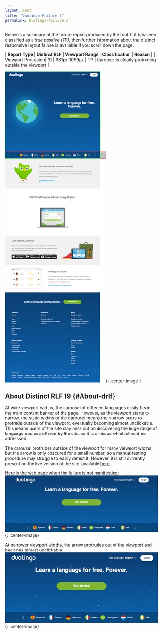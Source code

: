 ```yaml
---
layout: post
title: "Duolingo Failure 3"
permalink: Duolingo-failure-3
---
```

Below is a summary of the failure report produced by the tool. If it has been classified as a *true positive (TP)*, then further information about the distinct responsive layout failure is available if you scroll down the page.

| **Report Type** | **Distinct RLF** | **Viewport Range** | **Classification** | **Reason** |
| Viewport Protrusion| 19 | 981px-1099px | TP | Carousel is clearly protruding outside the viewport | 

![Screenshot of the fault](assets/images/Duolingo/fault3/viewportOverflowWidth1040.png){: .center-image }

## About Distinct RLF 19 {#About-drlf}

At wide viewport widths, the carousel of different languages easily fits in the main content banner of the page. However, as the viewport starts to narrow, the static widths of the carousel means the > arrow starts to protrude outside of the viewport, eventually becoming almost unclickable. This means users of the site may miss out on discovering the huge range of language courses offered by the site, so it is an issue which should be addressed.

The carousel protrudes outside of the viewport for many viewport widths, but the arrow is only obscured for a small number, so a manual testing procedure may struggle to easily detect it. However, it is still currently present on the live version of the site, available [here](https://www.duolingo.com/).

Here is the web page when the failure is not manifesting:
![OK](assets/good-bad/rlf19/ok.png){: .center-image}

At narrower viewport widths, the arrow protrudes out of the viewport and becomes almost unclickable:
![Bad](assets/good-bad/rlf19/bad.png){: .center-image}
